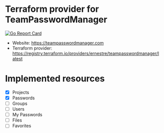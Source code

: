 # Terraform provider for TeamPasswordManager

[![Go Report Card](https://goreportcard.com/badge/github.com/ernestre/terraform-provider-teampasswordmanager)](https://goreportcard.com/report/github.com/ernestre/terraform-provider-teampasswordmanager)

* Website: https://teampasswordmanager.com
* Terraform provider: https://registry.terraform.io/providers/ernestre/teampasswordmanager/latest

# Implemented resources

* [X] Projects
* [X] Passwords
* [ ] Groups
* [ ] Users
* [ ] My Passwords
* [ ] Files
* [ ] Favorites
